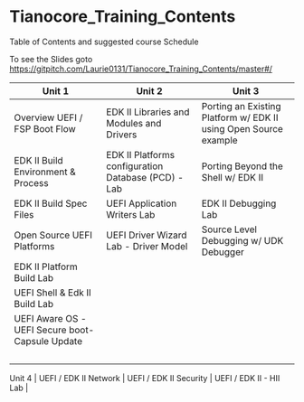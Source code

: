 <!--- @file
  Readme.md for UEFI / EDK II Training Tianocore Contents

  Copyright (c) 2018, Intel Corporation. All rights reserved.<BR>

  Redistribution and use in source (original document form) and 'compiled'
  forms (converted to PDF, epub, HTML and other formats) with or without
  modification, are permitted provided that the following conditions are met:

  1) Redistributions of source code (original document form) must retain the
     above copyright notice, this list of conditions and the following
     disclaimer as the first lines of this file unmodified.

  2) Redistributions in compiled form (transformed to other DTDs, converted to
     PDF, epub, HTML and other formats) must reproduce the above copyright
     notice, this list of conditions and the following disclaimer in the
     documentation and/or other materials provided with the distribution.

  THIS DOCUMENTATION IS PROVIDED BY TIANOCORE PROJECT "AS IS" AND ANY EXPRESS OR
  IMPLIED WARRANTIES, INCLUDING, BUT NOT LIMITED TO, THE IMPLIED WARRANTIES OF
  MERCHANTABILITY AND FITNESS FOR A PARTICULAR PURPOSE ARE DISCLAIMED. IN NO
  EVENT SHALL TIANOCORE PROJECT  BE LIABLE FOR ANY DIRECT, INDIRECT, INCIDENTAL,
  SPECIAL, EXEMPLARY, OR CONSEQUENTIAL DAMAGES (INCLUDING, BUT NOT LIMITED TO,
  PROCUREMENT OF SUBSTITUTE GOODS OR SERVICES; LOSS OF USE, DATA, OR PROFITS;
  OR BUSINESS INTERRUPTION) HOWEVER CAUSED AND ON ANY THEORY OF LIABILITY,
  WHETHER IN CONTRACT, STRICT LIABILITY, OR TORT (INCLUDING NEGLIGENCE OR
  OTHERWISE) ARISING IN ANY WAY OUT OF THE USE OF THIS DOCUMENTATION, EVEN IF
  ADVISED OF THE POSSIBILITY OF SUCH DAMAGE.

-->

# Tianocore_Training_Contents
Table of Contents and suggested course Schedule
  
To see the Slides goto https://gitpitch.com/Laurie0131/Tianocore_Training_Contents/master#/


|Unit 1 | Unit 2 | Unit 3 |
| ----------------- | ------------------ | -------------- |
| Overview UEFI / FSP Boot Flow  | EDK II Libraries and Modules and Drivers | Porting an Existing Platform w/ EDK II using Open Source example |
| EDK II Build Environment & Process | EDK II Platforms configuration Database (PCD) -Lab | Porting Beyond the Shell w/ EDK II |
| EDK II Build Spec Files | UEFI Application Writers Lab | EDK II Debugging Lab |
| Open Source UEFI Platforms | UEFI Driver Wizard Lab - Driver Model  | Source Level Debugging w/ UDK Debugger |
| EDK II Platform Build Lab | &nbsp;  | &nbsp; |
| UEFI Shell & Edk II Build Lab | &nbsp;  | &nbsp; |
| UEFI Aware OS -UEFI Secure boot-Capsule Update | &nbsp;  | &nbsp; |
| &nbsp; | &nbsp;  | &nbsp; |


Unit 4
| UEFI / EDK II Network  | UEFI / EDK II Security   | UEFI / EDK II - HII Lab |
